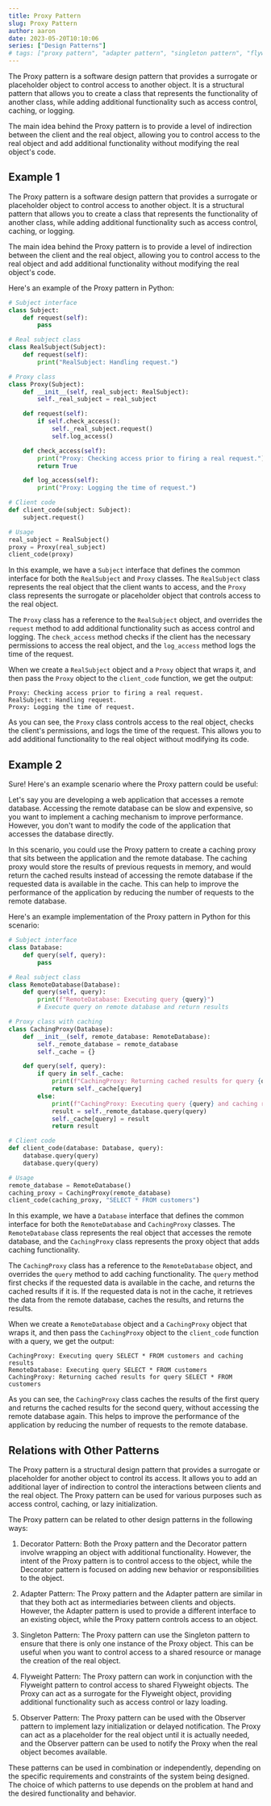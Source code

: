 ```yaml
---
title: Proxy Pattern
slug: Proxy Pattern
author: aaron
date: 2023-05-20T10:10:06
series: ["Design Patterns"]
# tags: ["proxy pattern", "adapter pattern", "singleton pattern", "flyweight pattern", "observer pattern"]
---
```



The Proxy pattern is a software design pattern that provides a surrogate or placeholder object to control access to another object. It is a structural pattern that allows you to create a class that represents the functionality of another class, while adding additional functionality such as access control, caching, or logging.

The main idea behind the Proxy pattern is to provide a level of indirection between the client and the real object, allowing you to control access to the real object and add additional functionality without modifying the real object's code.

## Example 1

The Proxy pattern is a software design pattern that provides a surrogate or placeholder object to control access to another object. It is a structural pattern that allows you to create a class that represents the functionality of another class, while adding additional functionality such as access control, caching, or logging.

The main idea behind the Proxy pattern is to provide a level of indirection between the client and the real object, allowing you to control access to the real object and add additional functionality without modifying the real object's code.

Here's an example of the Proxy pattern in Python:

```python
# Subject interface
class Subject:
    def request(self):
        pass

# Real subject class
class RealSubject(Subject):
    def request(self):
        print("RealSubject: Handling request.")

# Proxy class
class Proxy(Subject):
    def __init__(self, real_subject: RealSubject):
        self._real_subject = real_subject

    def request(self):
        if self.check_access():
            self._real_subject.request()
            self.log_access()

    def check_access(self):
        print("Proxy: Checking access prior to firing a real request.")
        return True

    def log_access(self):
        print("Proxy: Logging the time of request.")

# Client code
def client_code(subject: Subject):
    subject.request()

# Usage
real_subject = RealSubject()
proxy = Proxy(real_subject)
client_code(proxy)
```

In this example, we have a `Subject` interface that defines the common interface for both the `RealSubject` and `Proxy` classes. The `RealSubject` class represents the real object that the client wants to access, and the `Proxy` class represents the surrogate or placeholder object that controls access to the real object.

The `Proxy` class has a reference to the `RealSubject` object, and overrides the `request` method to add additional functionality such as access control and logging. The `check_access` method checks if the client has the necessary permissions to access the real object, and the `log_access` method logs the time of the request.

When we create a `RealSubject` object and a `Proxy` object that wraps it, and then pass the `Proxy` object to the `client_code` function, we get the output:

```
Proxy: Checking access prior to firing a real request.
RealSubject: Handling request.
Proxy: Logging the time of request.
```

As you can see, the `Proxy` class controls access to the real object, checks the client's permissions, and logs the time of the request. This allows you to add additional functionality to the real object without modifying its code.

## Example 2

Sure! Here's an example scenario where the Proxy pattern could be useful:

Let's say you are developing a web application that accesses a remote database. Accessing the remote database can be slow and expensive, so you want to implement a caching mechanism to improve performance. However, you don't want to modify the code of the application that accesses the database directly.

In this scenario, you could use the Proxy pattern to create a caching proxy that sits between the application and the remote database. The caching proxy would store the results of previous requests in memory, and would return the cached results instead of accessing the remote database if the requested data is available in the cache. This can help to improve the performance of the application by reducing the number of requests to the remote database.

Here's an example implementation of the Proxy pattern in Python for this scenario:

```python
# Subject interface
class Database:
    def query(self, query):
        pass

# Real subject class
class RemoteDatabase(Database):
    def query(self, query):
        print(f"RemoteDatabase: Executing query {query}")
        # Execute query on remote database and return results

# Proxy class with caching
class CachingProxy(Database):
    def __init__(self, remote_database: RemoteDatabase):
        self._remote_database = remote_database
        self._cache = {}

    def query(self, query):
        if query in self._cache:
            print(f"CachingProxy: Returning cached results for query {query}")
            return self._cache[query]
        else:
            print(f"CachingProxy: Executing query {query} and caching results")
            result = self._remote_database.query(query)
            self._cache[query] = result
            return result

# Client code
def client_code(database: Database, query):
    database.query(query)
    database.query(query)

# Usage
remote_database = RemoteDatabase()
caching_proxy = CachingProxy(remote_database)
client_code(caching_proxy, "SELECT * FROM customers")
```

In this example, we have a `Database` interface that defines the common interface for both the `RemoteDatabase` and `CachingProxy` classes. The `RemoteDatabase` class represents the real object that accesses the remote database, and the `CachingProxy` class represents the proxy object that adds caching functionality.

The `CachingProxy` class has a reference to the `RemoteDatabase` object, and overrides the `query` method to add caching functionality. The `query` method first checks if the requested data is available in the cache, and returns the cached results if it is. If the requested data is not in the cache, it retrieves the data from the remote database, caches the results, and returns the results.

When we create a `RemoteDatabase` object and a `CachingProxy` object that wraps it, and then pass the `CachingProxy` object to the `client_code` function with a query, we get the output:

```
CachingProxy: Executing query SELECT * FROM customers and caching results
RemoteDatabase: Executing query SELECT * FROM customers
CachingProxy: Returning cached results for query SELECT * FROM customers
```

As you can see, the `CachingProxy` class caches the results of the first query and returns the cached results for the second query, without accessing the remote database again. This helps to improve the performance of the application by reducing the number of requests to the remote database.

## Relations with Other Patterns

The Proxy pattern is a structural design pattern that provides a surrogate or placeholder for another object to control its access. It allows you to add an additional layer of indirection to control the interactions between clients and the real object. The Proxy pattern can be used for various purposes such as access control, caching, or lazy initialization.

The Proxy pattern can be related to other design patterns in the following ways:

1. Decorator Pattern: Both the Proxy pattern and the Decorator pattern involve wrapping an object with additional functionality. However, the intent of the Proxy pattern is to control access to the object, while the Decorator pattern is focused on adding new behavior or responsibilities to the object.

2. Adapter Pattern: The Proxy pattern and the Adapter pattern are similar in that they both act as intermediaries between clients and objects. However, the Adapter pattern is used to provide a different interface to an existing object, while the Proxy pattern controls access to an object.

3. Singleton Pattern: The Proxy pattern can use the Singleton pattern to ensure that there is only one instance of the Proxy object. This can be useful when you want to control access to a shared resource or manage the creation of the real object.

4. Flyweight Pattern: The Proxy pattern can work in conjunction with the Flyweight pattern to control access to shared Flyweight objects. The Proxy can act as a surrogate for the Flyweight object, providing additional functionality such as access control or lazy loading.

5. Observer Pattern: The Proxy pattern can be used with the Observer pattern to implement lazy initialization or delayed notification. The Proxy can act as a placeholder for the real object until it is actually needed, and the Observer pattern can be used to notify the Proxy when the real object becomes available.

These patterns can be used in combination or independently, depending on the specific requirements and constraints of the system being designed. The choice of which patterns to use depends on the problem at hand and the desired functionality and behavior.